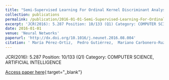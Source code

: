 ```yaml
---
title: "Semi-Supervised Learning For Ordinal Kernel Discriminant Analysis"
collection: publications
permalink: /publication/2016-01-01-Semi-Supervised-Learning-For-Ordinal-Kernel-Discriminant-Analysis
excerpt: 'JCR(2016): 5.287 Position: 10/133 (Q1) Category: COMPUTER SCIENCE, ARTIFICIAL INTELLIGENCE'
date: 2016-01-01
venue: 'Neural Networks'
paperurl: 'http://dx.doi.org/10.1016/j.neunet.2016.08.004'
citation: ' María Pérez-Ortiz,  Pedro Gutiérrez,  Mariano Carbonero-Ruz,  César Hervás-Martínez, &quot;Semi-Supervised Learning For Ordinal Kernel Discriminant Analysis.&quot; Neural Networks, 2016.'
---
```

JCR(2016): 5.287 Position: 10/133 (Q1) Category: COMPUTER SCIENCE, ARTIFICIAL INTELLIGENCE

[Access paper here](http://dx.doi.org/10.1016/j.neunet.2016.08.004){:target="_blank"}
